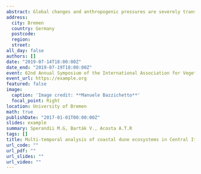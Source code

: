 ```yaml
---
abstract: Global changes and anthropogenic pressures are severely transforming both composition and diversity of ecosystems worldwide. Quantifying such alteration and identifying main trends are therefore crucial tasks in the protection and management of natural systems. In this context, resurveying studies proved to be effective tools to track temporal changes in a variety of ecosystems.Being dynamic ecotones located at the boundary between land and sea, coastal dunes are unique habitats characterized by constraining environmental conditions and high habitat heterogeneity. However, in spite of a prominent ecological value and a wide range of socio-economic services provided, coastal dunes appear among the most threatened ecosystems on earth. For this reason, monitoring their status through time should be considered as top priority for promoting their conservation. We hereby present results from a resurveying study performed on coastal dune ecosystems of Central Italy. A set of 334 georeferenced random plots, originally sampled between 2002 and 2007 and belonging to the first portion of the coastal vegetation zonation (from upper beach communities to coastal stable dune grasslands), was resurveyed during two sampling seasons (2017-2018). To investigate community changes in composition and abundance, Species Exchange Ratio (SER) metrics based on both presence/absence and abundance data were computed for each pair of old vs new plots. Each of these metrics was tested for significant differences among vegetation communities using non-parametric tests. Furthermore, changes in occurrence frequency and cover were analyzed for a set of diagnostic species in each reference community by using McNemar’s tests for paired data and Wilcoxon signed-rank tests. Results suggest how, during the investigated time-span, coastal dune communities of Central Italy experienced considerable changes affecting both species composition and dominance structure. Although all investigated communities were somehow affected, upper beach communities, embryonic and shifting dunes experienced the most important transformations, as also confirmed by the analysis of diagnostic species. Specifically, the loss in both occurrence frequency and cover of Ammophila arenaria subsp. australis appears to be particularly alarming, given the key functional role played by this perennial rhizomatous grass in the dune-building process. Overall, our results suggest that the last 10-15 years brought considerable deterioration in the conditions of coastal dunes, probably induced by the combined action of multiple natural and anthropogenic drivers, and urgently call for specific conservation efforts.
address:
  city: Bremen
  country: Germany
  postcode:
  region:
  street:
all_day: false
authors: []
date: "2019-07-14T18:00:00Z"
date_end: "2019-07-19T18:00:00Z"
event: 62nd Annual Symposium of the International Association for Vegetation Science “Vegetation Science and Biodiversity research".
event_url: https://example.org
featured: false
image:
  caption: 'Image credit: **Manuele Bazzichetto**'
  focal_point: Right
location: University of Bremen
math: true
publishDate: "2017-01-01T00:00:00Z"
slides: example
summary: Sperandii M.G, Barták V., Acosta A.T.R
tags: []
title: Multi-temporal analysis of coastal dune ecosystems in Central Italy - experiences from a resurveying study
url_code: ""
url_pdf: ""
url_slides: ""
url_video: ""
---
```

